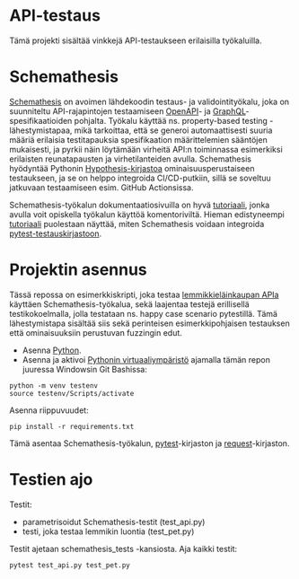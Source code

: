 # API-testaus

Tämä projekti sisältää vinkkejä API-testaukseen erilaisilla työkaluilla.

# Schemathesis

[Schemathesis](https://schemathesis.readthedocs.io/en/stable/) on avoimen lähdekoodin testaus- ja validointityökalu, joka on suunniteltu API-rajapintojen testaamiseen [OpenAPI](https://www.openapis.org/)- ja [GraphQL](https://graphql.org/)-spesifikaatioiden pohjalta. Työkalu käyttää ns. property-based testing -lähestymistapaa, mikä tarkoittaa, että se generoi automaattisesti suuria määriä erilaisia testitapauksia spesifikaation määrittelemien sääntöjen mukaisesti, ja pyrkii näin löytämään virheitä API:n toiminnassa esimerkiksi erilaisten reunatapausten ja virhetilanteiden avulla. Schemathesis hyödyntää Pythonin [Hypothesis-kirjastoa](https://github.com/HypothesisWorks/hypothesis) ominaisuusperustaiseen testaukseen, ja se on helppo integroida CI/CD-putkiin, sillä se soveltuu jatkuvaan testaamiseen esim. GitHub Actionsissa.

Schemathesis-työkalun dokumentaatiosivuilla on hyvä [tutoriaali](https://schemathesis.readthedocs.io/en/stable/tutorials/cli/), jonka avulla voit opiskella työkalun käyttöä komentoriviltä. Hieman edistyneempi [tutoriaali](https://schemathesis.readthedocs.io/en/stable/tutorials/pytest/) puolestaan näyttää, miten Schemathesis voidaan integroida [pytest-testauskirjastoon](https://docs.pytest.org/en/stable/).

# Projektin asennus

Tässä repossa on esimerkkiskripti, joka testaa [lemmikkieläinkaupan APIa](https://petstore3.swagger.io/) käyttäen Schemathesis-työkalua, sekä laajentaa testejä erillisellä testikokoelmalla, jolla testataan ns. happy case scenario pytestillä. Tämä lähestymistapa sisältää siis sekä perinteisen esimerkkipohjaisen testauksen että ominaisuuksiin perustuvan fuzzingin edut.

- Asenna [Python](https://www.python.org/).
- Asenna ja aktivoi [Pythonin virtuaaliympäristö](https://packaging.python.org/en/latest/guides/installing-using-pip-and-virtual-environments/#creating-a-virtual-environment) ajamalla tämän repon juuressa Windowsin Git Bashissa:

```
python -m venv testenv
source testenv/Scripts/activate
```

Asenna riippuvuudet:
```
pip install -r requirements.txt
```
Tämä asentaa Schemathesis-työkalun, [pytest](https://docs.pytest.org/en/stable/)-kirjaston ja [request](https://requests.readthedocs.io/en/latest/)-kirjaston.

# Testien ajo

Testit:
- parametrisoidut Schemathesis-testit (test_api.py)
- testi, joka testaa lemmikin luontia (test_pet.py)

Testit ajetaan schemathesis_tests -kansiosta. Aja kaikki testit:

```
pytest test_api.py test_pet.py
```
